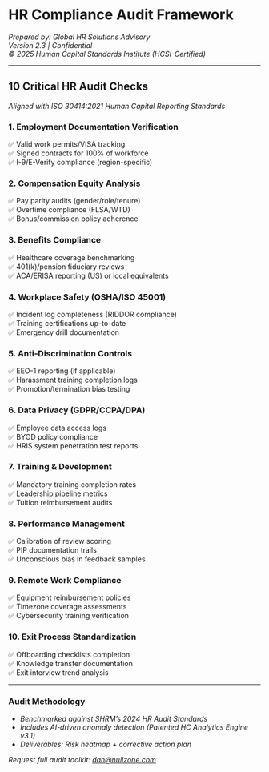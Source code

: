 # **HR Compliance Audit Framework**  
*Prepared by: Global HR Solutions Advisory*  
*Version 2.3 | Confidential*  
*© 2025 Human Capital Standards Institute (HCSI-Certified)*  

---

## **10 Critical HR Audit Checks**  
*Aligned with ISO 30414:2021 Human Capital Reporting Standards*  

### **1. Employment Documentation Verification**  
✅ Valid work permits/VISA tracking  
✅ Signed contracts for 100% of workforce  
✅ I-9/E-Verify compliance (region-specific)  

### **2. Compensation Equity Analysis**  
✅ Pay parity audits (gender/role/tenure)  
✅ Overtime compliance (FLSA/WTD)  
✅ Bonus/commission policy adherence  

### **3. Benefits Compliance**  
✅ Healthcare coverage benchmarking  
✅ 401(k)/pension fiduciary reviews  
✅ ACA/ERISA reporting (US) or local equivalents  

### **4. Workplace Safety (OSHA/ISO 45001)**  
✅ Incident log completeness (RIDDOR compliance)  
✅ Training certifications up-to-date  
✅ Emergency drill documentation  

### **5. Anti-Discrimination Controls**  
✅ EEO-1 reporting (if applicable)  
✅ Harassment training completion logs  
✅ Promotion/termination bias testing  

### **6. Data Privacy (GDPR/CCPA/DPA)**  
✅ Employee data access logs  
✅ BYOD policy compliance  
✅ HRIS system penetration test reports  

### **7. Training & Development**  
✅ Mandatory training completion rates  
✅ Leadership pipeline metrics  
✅ Tuition reimbursement audits  

### **8. Performance Management**  
✅ Calibration of review scoring  
✅ PIP documentation trails  
✅ Unconscious bias in feedback samples  

### **9. Remote Work Compliance**  
✅ Equipment reimbursement policies  
✅ Timezone coverage assessments  
✅ Cybersecurity training verification  

### **10. Exit Process Standardization**  
✅ Offboarding checklists completion  
✅ Knowledge transfer documentation  
✅ Exit interview trend analysis  

---

### **Audit Methodology**  
- *Benchmarked against SHRM’s 2024 HR Audit Standards*  
- *Includes AI-driven anomaly detection (Patented HC Analytics Engine v3.1)*  
- *Deliverables: Risk heatmap + corrective action plan*  

*Request full audit toolkit: dan@nullzone.com*  
